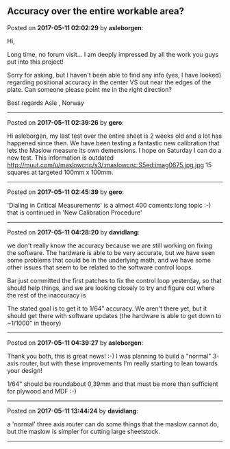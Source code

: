 ## Accuracy over the entire workable area?
Posted on **2017-05-11 02:02:29** by **asleborgen**:

Hi,

Long time, no forum visit...
I am deeply impressed by all the work you guys put into this project!

Sorry for asking, but I haven't been able to find any info (yes, I have looked)  regarding positional accuracy in the center VS out near the edges of the plate. Can someone please point me in the  right direction?

Best regards
Asle , Norway

---

Posted on **2017-05-11 02:39:26** by **gero**:

Hi asleborgen, my last test over the entire sheet is 2 weeks old and a lot has happened since then. We have been testing a fantastic new calibration that lets the Maslow measure its own demensions.
I hope on Saturday I can do a new test.
This information is outdated http://muut.com/u/maslowcnc/s3/:maslowcnc:S5ed:imag0675.jpg.jpg 
15 squares at targeted 100mm x 100mm.

---

Posted on **2017-05-11 02:45:39** by **gero**:

'Dialing in Critical Measurements' is a almost 400 coments long topic :-)  that is continued in 'New Calibration Procedure'

---

Posted on **2017-05-11 04:28:20** by **davidlang**:

we don't really know the accuracy because we are still working on fixing the software. The hardware is able to be very accurate, but we have seen some problems that could be in the underlying math, and we have some other issues that seem to be related to the software control loops.

Bar just committed the first patches to fix the control loop yesterday, so that should help things, and we are looking closely to try and figure out where the rest of the inaccuracy is 

The stated goal is to get it to 1/64" accuracy. We aren't there yet, but it should get there with software updates (the hardware is able to get down to ~1/1000" in theory)

---

Posted on **2017-05-11 04:39:27** by **asleborgen**:

Thank you both, this is great news! :-) 
I was planning to build a "normal" 3-axis router, but with these improvements I'm really starting to lean towards your design!

1/64" should be roundabout 0,39mm and that must be more than sufficient for plywood and MDF :-)

---

Posted on **2017-05-11 13:44:24** by **davidlang**:

a 'normal' three axis router can do some things that the maslow cannot do, but the maslow is simpler for cutting large sheetstock.

---

